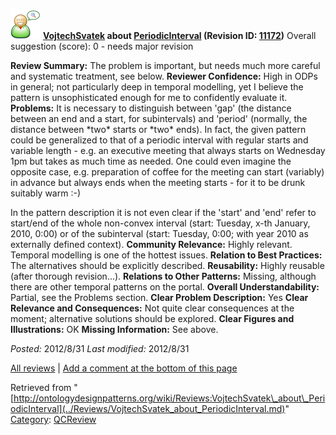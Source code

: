 [![](../images/thumb/2/29/Reviewer.png/48px-Reviewer.png)](../Image/Reviewer.png.md "Reviewer.png")
__[VojtechSvatek](../User/VojtechSvatek.md "User:VojtechSvatek") about [PeriodicInterval](../Submissions/PeriodicInterval.md "Submissions:PeriodicInterval") (Revision ID: [11172](../Submissions/PeriodicInterval@oldid=11172.md "http://ontologydesignpatterns.org/wiki/Submissions:PeriodicInterval?oldid=11172"))__
Overall suggestion (score): 0 - needs major revision




 __Review Summary:__ The problem is important, but needs much more careful and systematic treatment, see below.
__Reviewer Confidence:__ High in ODPs in general; not particularly deep in temporal modelling, yet I believe the pattern is unsophisticated enough for me to confidently evaluate it.
__Problems:__ It is necessary to distinguish between 'gap' (the distance between an end and a start, for subintervals) and 'period' (normally, the distance between \*two\* starts or \*two\* ends). 
In fact, the given pattern could be generalized to that of a periodic interval with regular starts and variable length - e.g. an executive meeting that always starts on Wednesday 1pm but takes as much time as needed. One could even imagine the opposite case, e.g. preparation of coffee for the meeting can start (variably) in advance but always ends when the meeting starts - for it to be drunk suitably warm :-)



In the pattern description it is not even clear if the 'start' and 'end' refer to start/end of the whole non-convex interval (start: Tuesday, x-th January, 2010, 0:00) or of the subinterval (start: Tuesday, 0:00; with year 2010 as externally defined context).
__Community Relevance:__ Highly relevant. Temporal modelling is one of the hottest issues.
__Relation to Best Practices:__ The alternatives should be explicitly described.
__Reusability:__ Highly reusable (after thorough revision...).
__Relations to Other Patterns:__ Missing, although there are other temporal patterns on the portal.
__Overall Understandability:__ Partial, see the Problems section.
__Clear Problem Description:__ Yes
__Clear Relevance and Consequences:__ Not quite clear consequences at the moment; alternative solutions should be explored.
__Clear Figures and Illustrations:__ OK
__Missing Information:__ See above.

_Posted:_ 2012/8/31 _Last modified:_ 2012/8/31



[All reviews](../Reviews/Main.md "Reviews:Main") | [Add a comment at the bottom of this page](index.php@title=Odp%253AAdd_comment&target=../Reviews/VojtechSvatek_about_PeriodicInterval.md#New_comment "http://ontologydesignpatterns.org/wiki/index.php?title=Odp:Add_comment&target=Reviews:VojtechSvatek_about_PeriodicInterval#New_comment")


Retrieved from "[http://ontologydesignpatterns.org/wiki/Reviews:VojtechSvatek\_about\_PeriodicInterval](../Reviews/VojtechSvatek_about_PeriodicInterval.md)"
 [Category](http://ontologydesignpatterns.org/wiki/Special:Categories "Special:Categories"): [QCReview](../Category/QCReview.md "Category:QCReview")